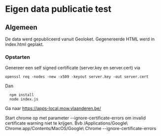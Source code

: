 # Eigen data publicatie test

## Algemeen

De data werd gepubliceerd vanuit Geoloket.
Gegenereerde HTML werd in index.html geplakt.

### Opstarten

Genereer een self signed certificate (server.key en server.cert) via  

```openssl req -nodes -new -x509 -keyout server.key -out server.cert```

Dan 

```
  npm install
  node index.js
```
   
Ga naar https://apps-local.mow.vlaanderen.be/

Start chrome op met parameter --ignore-certificate-errors om invalid certificate warning niet te krijgen.
Bvb /Applications/Google\ Chrome.app/Contents/MacOS/Google\ Chrome --ignore-certificate-errors
